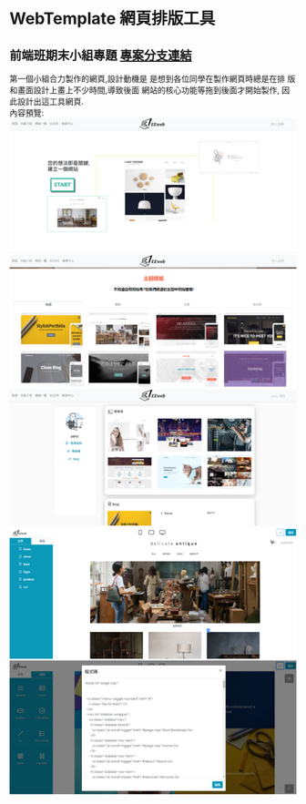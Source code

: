 # WebTemplate 網頁排版工具
## 前端班期末小組專題 [專案分支連結](https://github.com/chichi711/WebTemplate/tree/bili)  
第⼀個⼩組合⼒製作的網⾴,設計動機是
是想到各位同學在製作網⾴時總是在排
版和畫⾯設計上畫上不少時間,導致後⾯
網站的核⼼功能等拖到後⾯才開始製作,
因此設計出這⼯具網⾴.  
內容預覽:  
![image](https://github.com/Bucciarati1971/WebTemplate/blob/master/Image%201.png)  
![image](https://github.com/Bucciarati1971/WebTemplate/blob/master/Image%202.png)  
![image](https://github.com/Bucciarati1971/WebTemplate/blob/master/Image%205.png)  
![image](https://github.com/Bucciarati1971/WebTemplate/blob/master/Image%207.png)  
![image](https://github.com/Bucciarati1971/WebTemplate/blob/master/Image%209.png)  
